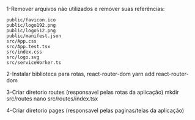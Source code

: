 1-Remover arquivos não utilizados e remover suas referências:

    public/favicon.ico
    public/logo192.png
    public/logo512.png
    public/manifest.json
    src/App.css
    src/App.test.tsx
    src/index.css
    src/logo.svg
    src/serviceWorker.ts

2-Instalar biblioteca para rotas, react-router-dom
    yarn add react-router-dom

3-Criar diretorio routes (responsavel pelas rotas da aplicação)
    mkdir src/routes
    nano src/routes/index.tsx
    
4-Criar diretorio pages (responsavel pelas paginas/telas da aplicação)